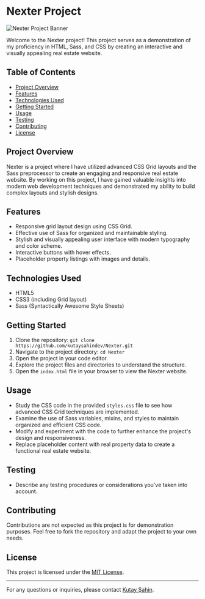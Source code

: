 # Nexter Project

![Nexter Project Banner](https://github.com/kutaysahindev/Nexter/assets/79334889/a0cf9fb6-3e59-4a4c-888f-04bfd767f506)

Welcome to the Nexter project! This project serves as a demonstration of my proficiency in HTML, Sass, and CSS by creating an interactive and visually appealing real estate website.

## Table of Contents

- [Project Overview](#project-overview)
- [Features](#features)
- [Technologies Used](#technologies-used)
- [Getting Started](#getting-started)
- [Usage](#usage)
- [Testing](#testing)
- [Contributing](#contributing)
- [License](#license)

## Project Overview

Nexter is a project where I have utilized advanced CSS Grid layouts and the Sass preprocessor to create an engaging and responsive real estate website. By working on this project, I have gained valuable insights into modern web development techniques and demonstrated my ability to build complex layouts and stylish designs.

## Features

- Responsive grid layout design using CSS Grid.
- Effective use of Sass for organized and maintainable styling.
- Stylish and visually appealing user interface with modern typography and color scheme.
- Interactive buttons with hover effects.
- Placeholder property listings with images and details.

## Technologies Used

- HTML5
- CSS3 (including Grid layout)
- Sass (Syntactically Awesome Style Sheets)

## Getting Started

1. Clone the repository: `git clone https://github.com/kutaysahindev/Nexter.git`
2. Navigate to the project directory: `cd Nexter`
3. Open the project in your code editor.
4. Explore the project files and directories to understand the structure.
5. Open the `index.html` file in your browser to view the Nexter website.

## Usage

- Study the CSS code in the provided `styles.css` file to see how advanced CSS Grid techniques are implemented.
- Examine the use of Sass variables, mixins, and styles to maintain organized and efficient CSS code.
- Modify and experiment with the code to further enhance the project's design and responsiveness.
- Replace placeholder content with real property data to create a functional real estate website.

## Testing

- Describe any testing procedures or considerations you've taken into account.

## Contributing

Contributions are not expected as this project is for demonstration purposes. Feel free to fork the repository and adapt the project to your own needs.

## License

This project is licensed under the [MIT License](LICENSE).

---
For any questions or inquiries, please contact [Kutay Şahin](mailto:sahinkutay.ie@gmail.com).
